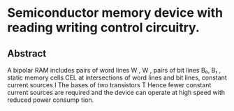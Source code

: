 # Semiconductor memory device with reading writing control circuitry.

## Abstract
A bipolar RAM includes pairs of word lines W , W , pairs of bit lines B₀, B₁ , static memory cells CEL at intersections of word lines and bit lines, constant current sources I The bases of two transistors T Hence fewer constant current sources are required and the device can operate at high speed with reduced power consump tion.